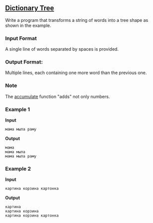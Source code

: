 ## [Dictionary Tree](../../../solutions/3.4/34_d.py)

Write a program that transforms a string of words into a tree shape as shown in the example.

### Input Format

A single line of words separated by spaces is provided.

### Output Format:

Multiple lines, each containing one more word than the previous one.

### Note

The [accumulate](https://docs.python.org/3/library/itertools.html#itertools.accumulate) function "adds" not only numbers.

### Example 1

__Input__
```plaintext
мама мыла раму
```

__Output__
```plaintext
мама
мама мыла
мама мыла раму
```

### Example 2

__Input__
```plaintext
картина корзина картонка
```

__Output__
```plaintext
картина
картина корзина
картина корзина картонка
```
